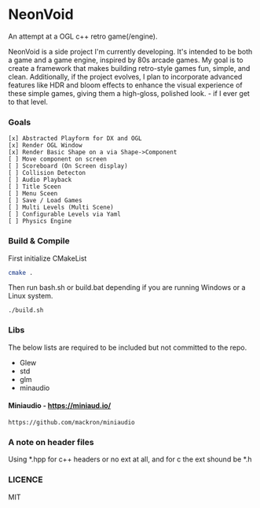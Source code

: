 # NeonVoid

An attempt at a OGL c++ retro game(/engine).

NeonVoid is a side project I'm currently developing. It's intended to be both a game and a game engine, inspired by 80s arcade games. My goal is to create a framework that makes building retro-style games fun, simple, and clean. Additionally, if the project evolves, I plan to incorporate advanced features like HDR and bloom effects to enhance the visual experience of these simple games, giving them a high-gloss, polished look. - if I ever get to that level.


### Goals

```
[x] Abstracted Playform for DX and OGL
[x] Render OGL Window
[x] Render Basic Shape on a via Shape->Component
[ ] Move component on screen  
[ ] Scoreboard (On Screen display)
[ ] Collision Detecton
[ ] Audio Playback
[ ] Title Sceen
[ ] Menu Sceen  
[ ] Save / Load Games 
[ ] Multi Levels (Multi Scene)
[ ] Configurable Levels via Yaml
[ ] Physics Engine
```

### Build & Compile
First initialize CMakeList
```sh
cmake .
```

Then run bash.sh or build.bat depending if you are running Windows or a Linux system.
```
./build.sh
```

### Libs

The below lists are required to be included but not committed to the repo.
* Glew
* std
* glm
* minaudio

#### Miniaudio - https://miniaud.io/
```
https://github.com/mackron/miniaudio
```


### A note on header files
Using *.hpp for c++ headers or no ext at all, and for c the ext shound be *.h


### LICENCE
MIT